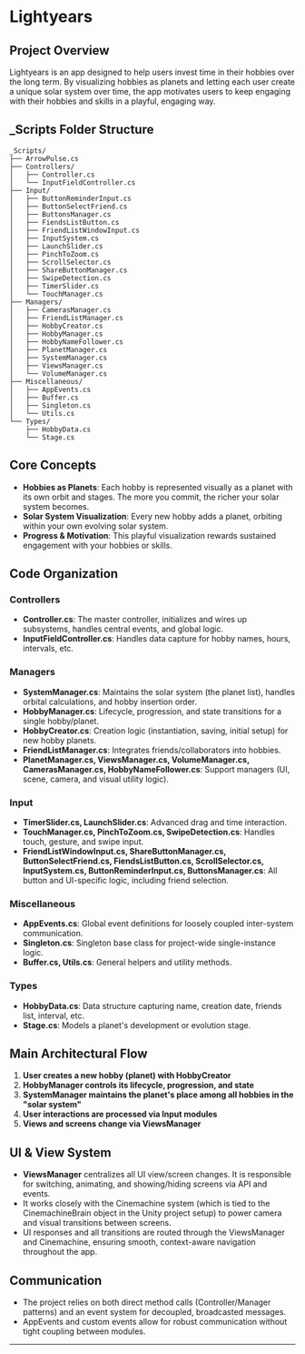 # Lightyears

## Project Overview

Lightyears is an app designed to help users invest time in their hobbies over the long term. By visualizing hobbies as planets and letting each user create a unique solar system over time, the app motivates users to keep engaging with their hobbies and skills in a playful, engaging way.

## _Scripts Folder Structure

```
_Scripts/
├── ArrowPulse.cs
├── Controllers/
│   ├── Controller.cs
│   └── InputFieldController.cs
├── Input/
│   ├── ButtonReminderInput.cs
│   ├── ButtonSelectFriend.cs
│   ├── ButtonsManager.cs
│   ├── FiendsListButton.cs
│   ├── FriendListWindowInput.cs
│   ├── InputSystem.cs
│   ├── LaunchSlider.cs
│   ├── PinchToZoom.cs
│   ├── ScrollSelector.cs
│   ├── ShareButtonManager.cs
│   ├── SwipeDetection.cs
│   ├── TimerSlider.cs
│   └── TouchManager.cs
├── Managers/
│   ├── CamerasManager.cs
│   ├── FriendListManager.cs
│   ├── HobbyCreator.cs
│   ├── HobbyManager.cs
│   ├── HobbyNameFollower.cs
│   ├── PlanetManager.cs
│   ├── SystemManager.cs
│   ├── ViewsManager.cs
│   └── VolumeManager.cs
├── Miscellaneous/
│   ├── AppEvents.cs
│   ├── Buffer.cs
│   ├── Singleton.cs
│   └── Utils.cs
└── Types/
    ├── HobbyData.cs
    └── Stage.cs
```

## Core Concepts

- **Hobbies as Planets**: Each hobby is represented visually as a planet with its own orbit and stages. The more you commit, the richer your solar system becomes.
- **Solar System Visualization**: Every new hobby adds a planet, orbiting within your own evolving solar system.
- **Progress & Motivation**: This playful visualization rewards sustained engagement with your hobbies or skills.

## Code Organization

### Controllers
- **Controller.cs**: The master controller, initializes and wires up subsystems, handles central events, and global logic.
- **InputFieldController.cs**: Handles data capture for hobby names, hours, intervals, etc.

### Managers
- **SystemManager.cs**: Maintains the solar system (the planet list), handles orbital calculations, and hobby insertion order.
- **HobbyManager.cs**: Lifecycle, progression, and state transitions for a single hobby/planet.
- **HobbyCreator.cs**: Creation logic (instantiation, saving, initial setup) for new hobby planets.
- **FriendListManager.cs**: Integrates friends/collaborators into hobbies.
- **PlanetManager.cs, ViewsManager.cs, VolumeManager.cs, CamerasManager.cs, HobbyNameFollower.cs**: Support managers (UI, scene, camera, and visual utility logic).

### Input
- **TimerSlider.cs, LaunchSlider.cs**: Advanced drag and time interaction.
- **TouchManager.cs, PinchToZoom.cs, SwipeDetection.cs**: Handles touch, gesture, and swipe input.
- **FriendListWindowInput.cs, ShareButtonManager.cs, ButtonSelectFriend.cs, FiendsListButton.cs, ScrollSelector.cs, InputSystem.cs, ButtonReminderInput.cs, ButtonsManager.cs**: All button and UI-specific logic, including friend selection.

### Miscellaneous
- **AppEvents.cs**: Global event definitions for loosely coupled inter-system communication.
- **Singleton.cs**: Singleton base class for project-wide single-instance logic.
- **Buffer.cs, Utils.cs**: General helpers and utility methods.

### Types
- **HobbyData.cs**: Data structure capturing name, creation date, friends list, interval, etc.
- **Stage.cs**: Models a planet's development or evolution stage.

## Main Architectural Flow

1. **User creates a new hobby (planet) with HobbyCreator**
2. **HobbyManager controls its lifecycle, progression, and state**
3. **SystemManager maintains the planet's place among all hobbies in the "solar system"**
4. **User interactions are processed via Input modules**
5. **Views and screens change via ViewsManager**

## UI & View System

- **ViewsManager** centralizes all UI view/screen changes. It is responsible for switching, animating, and showing/hiding screens via API and events.
- It works closely with the Cinemachine system (which is tied to the CinemachineBrain object in the Unity project setup) to power camera and visual transitions between screens.
- UI responses and all transitions are routed through the ViewsManager and Cinemachine, ensuring smooth, context-aware navigation throughout the app.

## Communication

- The project relies on both direct method calls (Controller/Manager patterns) and an event system for decoupled, broadcasted messages.
- AppEvents and custom events allow for robust communication without tight coupling between modules.

---
